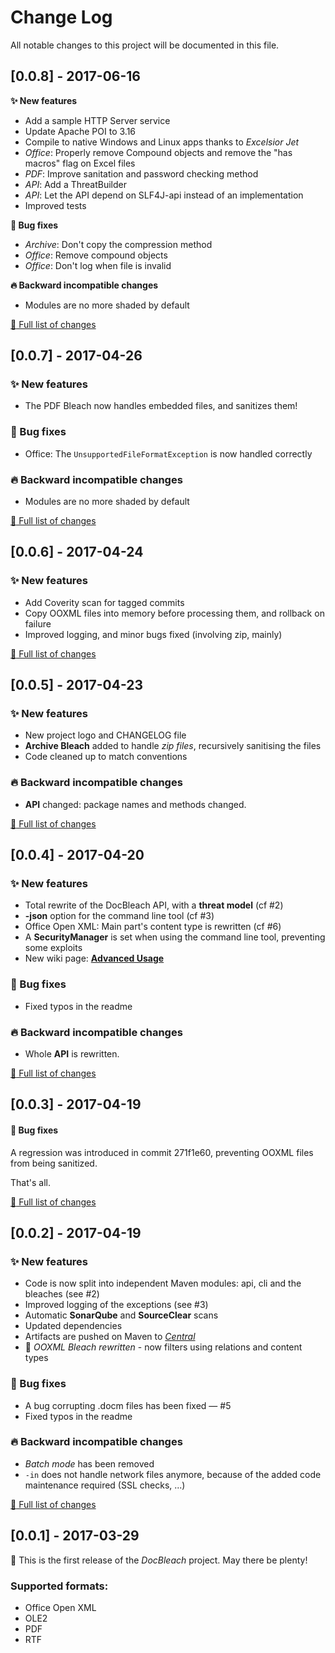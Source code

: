 # Change Log
All notable changes to this project will be documented in this file.

## [0.0.8] - 2017-06-16

**:sparkles: New features**
- Add a sample HTTP Server service
- Update Apache POI to 3.16
- Compile to native Windows and Linux apps thanks to *Excelsior Jet*
- *Office*: Properly remove Compound objects and remove the "has macros" flag on Excel files
- *PDF*: Improve sanitation and password checking method
- *API*: Add a ThreatBuilder
- *API*: Let the API depend on SLF4J-api instead of an implementation
- Improved tests

**:bug: Bug fixes**
- *Archive*: Don't copy the compression method
- *Office*: Remove compound objects
- *Office*: Don't log when file is invalid

**:fire: Backward incompatible changes**
- Modules are no more shaded by default

[:link: Full list of changes](https://github.com/docbleach/DocBleach/compare/v0.0.7...v0.0.8-3)



## [0.0.7] - 2017-04-26

### :sparkles: New features
- The PDF Bleach now handles embedded files, and sanitizes them!

### :bug: Bug fixes
- Office: The `UnsupportedFileFormatException` is now handled correctly

### :fire: Backward incompatible changes
- Modules are no more shaded by default

[:link: Full list of changes](https://github.com/docbleach/DocBleach/compare/v0.0.6...v0.0.7)



## [0.0.6] - 2017-04-24

### :sparkles: New features
- Add Coverity scan for tagged commits
- Copy OOXML files into memory before processing them, and rollback on failure
- Improved logging, and minor bugs fixed (involving zip, mainly)

[:link: Full list of changes](https://github.com/docbleach/DocBleach/compare/v0.0.5...v0.0.6)


## [0.0.5] - 2017-04-23

### :sparkles: New features
- New project logo and CHANGELOG file
- **Archive Bleach** added to handle *zip files*, recursively sanitising the files
- Code cleaned up to match conventions

### :fire: Backward incompatible changes
- **API** changed: package names and methods changed.

[:link: Full list of changes](https://github.com/docbleach/DocBleach/compare/v0.0.4...v0.0.5)


## [0.0.4] - 2017-04-20

### :sparkles: New features
- Total rewrite of the DocBleach API, with a **threat model** (cf #2)
- **-json** option for the command line tool (cf #3)
- Office Open XML: Main part's content type is rewritten (cf #6)
- A **SecurityManager** is set when using the command line tool, preventing some exploits
- New wiki page: **[Advanced Usage](https://github.com/docbleach/DocBleach/wiki/Advanced-usage)**

### :bug: Bug fixes
- Fixed typos in the readme

### :fire: Backward incompatible changes
- Whole **API** is rewritten.

[:link: Full list of changes](https://github.com/docbleach/DocBleach/compare/v0.0.3...v0.0.4)


## [0.0.3] - 2017-04-19
#### :bug: Bug fixes
A regression was introduced in commit 271f1e60, preventing OOXML files from being sanitized.

That's all.

[:link: Full list of changes](https://github.com/docbleach/DocBleach/compare/v0.0.2...v0.0.3)


## [0.0.2] - 2017-04-19
### :sparkles: New features
- Code is now split into independent Maven modules: api, cli and the bleaches  (see #2)
- Improved logging of the exceptions (see #3)
- Automatic **SonarQube** and **SourceClear** scans
- Updated dependencies
- Artifacts are pushed on Maven to *[Central](http://central.sonatype.org/)*
- :tada: *OOXML Bleach rewritten* - now filters using relations and content types

### :bug: Bug fixes
- A bug corrupting .docm files has been fixed — #5 
- Fixed typos in the readme

### :fire: Backward incompatible changes
- *Batch mode* has been removed
- `-in` does not handle network files anymore, because of the added code maintenance required (SSL checks, ...)

[:link: Full list of changes](https://github.com/docbleach/DocBleach/compare/v0.0.1...v0.0.2)


## [0.0.1] - 2017-03-29
:tada: This is the first release of the *DocBleach* project. May there be plenty!

### Supported formats:
- Office Open XML
- OLE2
- PDF
- RTF
